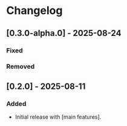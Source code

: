 # Changelog

## [0.3.0-alpha.0] - 2025-08-24
### Fixed 
### Removed

## [0.2.0] - 2025-08-11
### Added
- Initial release with [main features].
